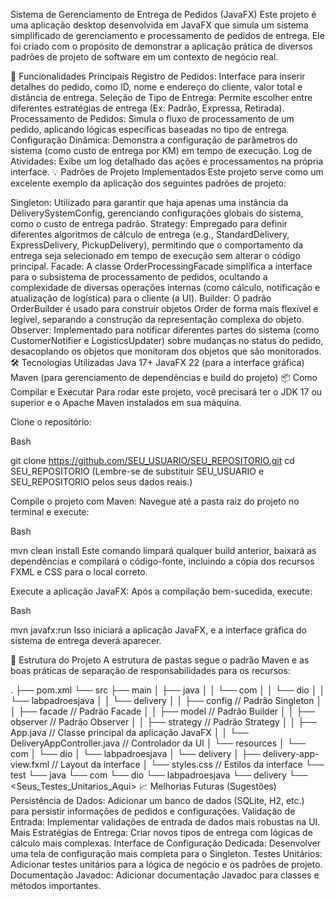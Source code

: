 Sistema de Gerenciamento de Entrega de Pedidos (JavaFX)
Este projeto é uma aplicação desktop desenvolvida em JavaFX que simula um sistema simplificado de gerenciamento e processamento de pedidos de entrega. Ele foi criado com o propósito de demonstrar a aplicação prática de diversos padrões de projeto de software em um contexto de negócio real.

🚀 Funcionalidades Principais
Registro de Pedidos: Interface para inserir detalhes do pedido, como ID, nome e endereço do cliente, valor total e distância de entrega.
Seleção de Tipo de Entrega: Permite escolher entre diferentes estratégias de entrega (Ex: Padrão, Expressa, Retirada).
Processamento de Pedidos: Simula o fluxo de processamento de um pedido, aplicando lógicas específicas baseadas no tipo de entrega.
Configuração Dinâmica: Demonstra a configuração de parâmetros do sistema (como custo de entrega por KM) em tempo de execução.
Log de Atividades: Exibe um log detalhado das ações e processamentos na própria interface.
💡 Padrões de Projeto Implementados
Este projeto serve como um excelente exemplo da aplicação dos seguintes padrões de projeto:

Singleton: Utilizado para garantir que haja apenas uma instância da DeliverySystemConfig, gerenciando configurações globais do sistema, como o custo de entrega padrão.
Strategy: Empregado para definir diferentes algoritmos de cálculo de entrega (e.g., StandardDelivery, ExpressDelivery, PickupDelivery), permitindo que o comportamento da entrega seja selecionado em tempo de execução sem alterar o código principal.
Facade: A classe OrderProcessingFacade simplifica a interface para o subsistema de processamento de pedidos, ocultando a complexidade de diversas operações internas (como cálculo, notificação e atualização de logística) para o cliente (a UI).
Builder: O padrão OrderBuilder é usado para construir objetos Order de forma mais flexível e legível, separando a construção da representação complexa do objeto.
Observer: Implementado para notificar diferentes partes do sistema (como CustomerNotifier e LogisticsUpdater) sobre mudanças no status do pedido, desacoplando os objetos que monitoram dos objetos que são monitorados.
🛠️ Tecnologias Utilizadas
Java 17+
JavaFX 22 (para a interface gráfica)
Maven (para gerenciamento de dependências e build do projeto)
📦 Como Compilar e Executar
Para rodar este projeto, você precisará ter o JDK 17 ou superior e o Apache Maven instalados em sua máquina.

Clone o repositório:

Bash

git clone https://github.com/SEU_USUARIO/SEU_REPOSITORIO.git
cd SEU_REPOSITORIO
(Lembre-se de substituir SEU_USUARIO e SEU_REPOSITORIO pelos seus dados reais.)

Compile o projeto com Maven:
Navegue até a pasta raiz do projeto no terminal e execute:

Bash

mvn clean install
Este comando limpará qualquer build anterior, baixará as dependências e compilará o código-fonte, incluindo a cópia dos recursos FXML e CSS para o local correto.

Execute a aplicação JavaFX:
Após a compilação bem-sucedida, execute:

Bash

mvn javafx:run
Isso iniciará a aplicação JavaFX, e a interface gráfica do sistema de entrega deverá aparecer.

📂 Estrutura do Projeto
A estrutura de pastas segue o padrão Maven e as boas práticas de separação de responsabilidades para os recursos:

.
├── pom.xml
└── src
├── main
│ ├── java
│ │ └── com
│ │ └── dio
│ │ └── labpadroesjava
│ │ └── delivery
│ │ ├── config // Padrão Singleton
│ │ ├── facade // Padrão Facade
│ │ ├── model // Padrão Builder
│ │ ├── observer // Padrão Observer
│ │ ├── strategy // Padrão Strategy
│ │ ├── App.java // Classe principal da aplicação JavaFX
│ │ └── DeliveryAppController.java // Controlador da UI
│ └── resources
│ └── com
│ └── dio
│ └── labpadroesjava
│ └── delivery
│ ├── delivery-app-view.fxml // Layout da interface
│ └── styles.css // Estilos da interface
└── test
└── java
└── com
└── dio
└── labpadroesjava
└── delivery
└── <Seus_Testes_Unitarios_Aqui>
📈 Melhorias Futuras (Sugestões)
Persistência de Dados: Adicionar um banco de dados (SQLite, H2, etc.) para persistir informações de pedidos e configurações.
Validação de Entrada: Implementar validações de entrada de dados mais robustas na UI.
Mais Estratégias de Entrega: Criar novos tipos de entrega com lógicas de cálculo mais complexas.
Interface de Configuração Dedicada: Desenvolver uma tela de configuração mais completa para o Singleton.
Testes Unitários: Adicionar testes unitários para a lógica de negócio e os padrões de projeto.
Documentação Javadoc: Adicionar documentação Javadoc para classes e métodos importantes.
